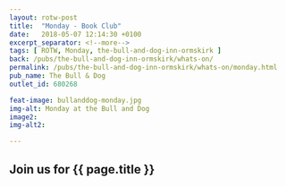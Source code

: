```yaml
---
layout: rotw-post
title:  "Monday - Book Club"
date:   2018-05-07 12:14:30 +0100
excerpt_separator: <!--more-->
tags: [ ROTW, Monday, the-bull-and-dog-inn-ormskirk ]
back: /pubs/the-bull-and-dog-inn-ormskirk/whats-on/
permalink: /pubs/the-bull-and-dog-inn-ormskirk/whats-on/monday.html
pub_name: The Bull & Dog
outlet_id: 680268

feat-image: bullanddog-monday.jpg
img-alt: Monday at the Bull and Dog
image2:
img-alt2:

---
```


<h2>Join us for {{ page.title }}</h2>